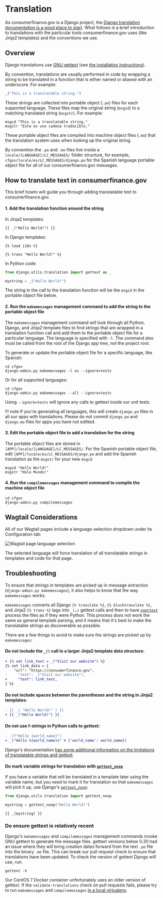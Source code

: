 # Translation

As consumerfinance.gov is a Django project, the [Django translation documentation is a good place to start](https://docs.djangoproject.com/en/1.11/topics/i18n/translation/). What follows is a brief introduction to translations with the particular tools consumerfinance.gov uses (like Jinja2 templates) and the conventions we use.

## Overview

Django translations use [GNU gettext](https://en.wikipedia.org/wiki/Gettext) (see
[the installation instructions](installation.md#install-gnu-gettext-for-django-translation-support)).

By convention, translations are usually performed in code by wrapping a string to be translated in a function that is either named or aliased with an underscore. For example:

```python
_("This is a translatable string.")
```

These strings are collected into portable object (`.po`) files for each supported language. These files map the original string (`msgid`) to a matching translated string (`msgstr`). For example:

```po
msgid "This is a translatable string."
msgstr "Esta es una cadena traducible."
```

These portable object files are compiled into machine object files (`.mo`) that the translation system uses when looking up the original string.

By convention the `.po` and `.mo` files live inside a `locale/[LANGUAGE]/LC_MESSAGES/` folder structure, for example, `cfgov/locale/es/LC_MESSAGES/django.po` for the Spanish language portable object file for all of our consumerfinance.gov messages.

## How to translate text in consumerfinance.gov

This brief howto will guide you through adding translatable text to consumerfinance.gov.

#### 1. Add the translation function around the string

In Jinja2 templates:

```jinja
{{ _("Hello World!") }}
```

In Django templates:

```django
{% load i18n %}

{% trans "Hello World!" %}
```

In Python code:

```python
from django.utils.translation import gettext as _

mystring = _("Hello World!")
```

The string in the call to the translation function will be the `msgid` in the portable object file below.

#### 2. Run the `makemessages` management command to add the string to the portable object file

The `makemessages` management command will look through all Python, Django, and Jinja2 template files to find strings that are wrapped in a translation function call and add them to the portable object file for a particular language. The language is specified with `-l`. The command also must be called from the root of the Django app tree, _not_ the project root.

To generate or update the portable object file for a specific language, like Spanish:

```shell
cd cfgov
django-admin.py makemessages -l es --ignore=tests
```

Or for all supported languages:

```shell
cd cfgov
django-admin.py makemessages --all --ignore=tests
```

Using `--ignore=tests` will ignore any calls to gettext inside our unit tests.

!!! note
If you're generating all languages, this will create `django.po` files in all our apps with translations. Please do not commit `django.po` and `django.mo` files for apps you have not editted.

#### 3. Edit the portable object file to add a translation for the string

The portable object files are stored in `[APP]/locale/[LANGUAGE]/LC_MESSAGES/`. For the Spanish portable object file, edit `[APP]/locale/es/LC_MESSAGES/django.po` and add the Spanish translation as the `msgstr` for your new `msgid`

```po
msgid "Hello World!"
msgstr "Hola Mundo!"
```

#### 4. Run the `compilemessages` management command to compile the machine object file

```shell
cd cfgov
django-admin.py compilemessages
```

## Wagtail Considerations

All of our Wagtail pages include a language-selection dropdown under its Configuration tab:

![Wagtail page language selection](img/wagtail-language.png)

The selected language will force translation of all translatable strings in templates and code for that page.

## Troubleshooting

To ensure that strings in templates are picked up in message extraction (`django-admin.py makemessages`), it also helps to know that the way `makemessages` works.

`makemessages` converts all Django `{% translate %}`, `{% blocktranslate %}`, and Jinja2 `{% trans %}` tags into `_(…)` gettext calls and then to have [`xgettext`](https://www.gnu.org/software/gettext/manual/gettext.html) process the files as if they were Python. This process _does not_ work the same as general template parsing, and it means that it's best to make the translatable strings as discoverable as possible.

There are a few things to avoid to make sure the strings are picked up by `makemessages`:

#### Do not include the `_()` call in a larger Jinja2 template data structure:

```diff
+ {% set link_text = _("Visit our website") %}
{% set link_data = {
    "url": "https://consumerfinance.gov",
-     "text": _("Visit our website"),
+     "text": link_text,
} %}
```

#### Do not include spaces between the parentheses and the string in Jinja2 templates:

```diff
- {{ _( "Hello World!" ) }}
+ {{ _("Hello World!") }}
```

#### Do not use f-strings in Python calls to gettext:

```diff
- _(f"Hello {world_name}")
+ _("Hello %(world_name)s" % {'world_name': world_name})
```

Django's documentation [has some additional information on the limitations of translatable strings and gettext](https://docs.djangoproject.com/en/2.2/topics/i18n/translation/#standard-translation).

#### Do mark variable strings for translation with [`gettext_noop`](https://docs.djangoproject.com/en/3.1/topics/i18n/translation/#marking-strings-as-no-op)

If you have a variable that will be translated in a template later using the variable name, but you need to mark it for translation so that `makemessages` will pick it up, use Django's [`gettext_noop`](https://docs.djangoproject.com/en/3.1/topics/i18n/translation/#marking-strings-as-no-op):

```python
from django.utils.translation import gettext_noop

mystring = gettext_noop("Hello World!")
```

```jinja
{{ _(mystring) }}
```

### Do ensure gettext is relatively recent

Django's `makemessages` and `compilemessages` management commands invoke GNU gettext to generate the message files. gettext versions below 0.20 had an issue where they will bring creation dates forward from the text `.po` file into the binary `.mo` file. This can break our pull request check to ensure that translations have been updated. To check the version of gettext Django will use, run:

```shell
gettext -V
```

Our CentOS 7 Docker container unfortunately uses an older version of gettext. If the `validate-translations` check on pull requests fails, please try to run `makemessages` and `compilemessages` [in a local virtualenv](https://cfpb.github.io/consumerfinance.gov/installation/#set-up-the-consumerfinancegov-virtualenv).
